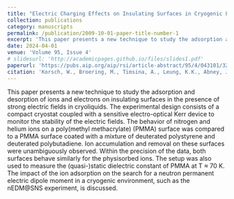 ```yaml
---
title: "Electric Charging Effects on Insulating Surfaces in Cryogenic Liquids"
collection: publications
category: manuscripts
permalink: /publication/2009-10-01-paper-title-number-1
excerpt: 'This paper presents a new technique to study the adsorption and desorption of ions and electrons on insulating surfaces in the presence of strong electric fields in cryoliquids. The experimental design consists of a compact cryostat coupled with a sensitive electro-optical Kerr device to monitor the stability of the electric fields. The behavior of nitrogen and helium ions on a poly(methyl methacrylate) (PMMA) surface was compared to a PMMA surface coated with a mixture of deuterated polystyrene and deuterated polybutadiene. Ion accumulation and removal on these surfaces were unambiguously observed. Within the precision of the data, both surfaces behave similarly for the physisorbed ions. The setup was also used to measure the (quasi-)static dielectric constant of PMMA at T ≈ 70 K. The impact of the ion adsorption on the search for a neutron permanent electric dipole moment in a cryogenic environment, such as the nEDM@SNS experiment, is discussed.'
date: 2024-04-01
venue: 'Volume 95, Issue 4'
# slidesurl: 'http://academicpages.github.io/files/slides1.pdf'
paperurl: 'https://pubs.aip.org/aip/rsi/article-abstract/95/4/043101/3280404/Electric-charging-effects-on-insulating-surfaces?redirectedFrom=fulltext'
citation: 'Korsch, W., Broering, M., Timsina, A., Leung, K.K., Abney, J., Budker, D., Filippone, B.W., \underline{He, J.}, Kandu, S., McCrea, M. and Roy, M., 2024. Electric charging effects on insulating surfaces in cryogenic liquids.} Review of Scientific Instruments, 95(4).'
---
```


This paper presents a new technique to study the adsorption and desorption of ions and electrons on insulating surfaces in the presence of strong electric fields in cryoliquids. The experimental design consists of a compact cryostat coupled with a sensitive electro-optical Kerr device to monitor the stability of the electric fields. The behavior of nitrogen and helium ions on a poly(methyl methacrylate) (PMMA) surface was compared to a PMMA surface coated with a mixture of deuterated polystyrene and deuterated polybutadiene. Ion accumulation and removal on these surfaces were unambiguously observed. Within the precision of the data, both surfaces behave similarly for the physisorbed ions. The setup was also used to measure the (quasi-)static dielectric constant of PMMA at T ≈ 70 K. The impact of the ion adsorption on the search for a neutron permanent electric dipole moment in a cryogenic environment, such as the nEDM@SNS experiment, is discussed.